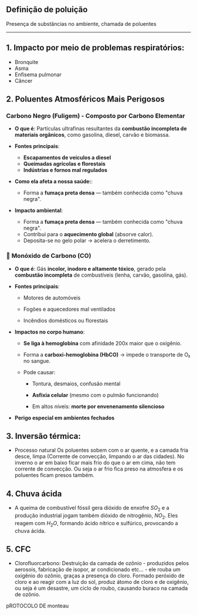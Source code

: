 ## Definição de poluição

Presença de substâncias no ambiente, chamada de poluentes

----
## **1. Impacto por meio de problemas respiratórios:**

- Bronquite
- Asma
- Enfisema pulmonar
- Câncer

## **2. Poluentes Atmosféricos Mais Perigosos**

###  **Carbono Negro (Fuligem) - Composto por Carbono Elementar**

- **O que é**: Partículas ultrafinas resultantes da **combustão incompleta de materiais orgânicos**, como gasolina, diesel, carvão e biomassa.

- **Fontes principais**:
    - **Escapamentos de veículos a diesel**
    - **Queimadas agrícolas e florestais**
    - **Indústrias e fornos mal regulados**

- **Como ela afeta a nossa saúde:**:
    - Forma a **fumaça preta densa** — também conhecida como "chuva negra".

- **Impacto ambiental**:
    - Forma a **fumaça preta densa** — também conhecida como "chuva negra".
    - Contribui para o **aquecimento global** (absorve calor).
    - Deposita-se no gelo polar → acelera o derretimento.
### 🚫 **Monóxido de Carbono (CO)**

- **O que é**: Gás **incolor, inodoro e altamente tóxico**, gerado pela **combustão incompleta** de combustíveis (lenha, carvão, gasolina, gás).
    
- **Fontes principais**:
    
    - Motores de automóveis
        
    - Fogões e aquecedores mal ventilados
        
    - Incêndios domésticos ou florestais
        
- **Impactos no corpo humano**:
    
    - **Se liga à hemoglobina** com afinidade 200x maior que o oxigênio.
        
    - Forma a **carboxi-hemoglobina (HbCO)** → impede o transporte de O₂ no sangue.
        
    - Pode causar:
        
        - Tontura, desmaios, confusão mental
            
        - **Asfixia celular** (mesmo com o pulmão funcionando)
            
        - Em altos níveis: **morte por envenenamento silencioso**
            
- **Perigo especial em ambientes fechados**

## 3. Inversão térmica:

- Processo natural
Os poluentes sobem com o ar quente, e a camada fria desce, limpa (Corrente de convecção, limpando o ar das cidades). No inverno  o ar em baixo ficar mais frio do que o ar em cima, não tem corrente de convecção. Ou seja o ar frio fica preso na atmosfera e os poluentes ficam presos também.

## 4. Chuva ácida

- A queima de combustível fóssil gera dióxido de enxofre  $SO_2$ e a produção industrial jogam também dióxido de nitrogênio, $NO_2$. Eles reagem com $H_2O$, formando ácido nítrico e sulfúrico, provocando a chuva ácida. 


## 5. CFC 

- Clorofluorcarbono: Destruição da camada de ozônio - produzidos pelos aerosois, fabricação de isopor, ar condicionado etc... - ele rouba um oxigênio do ozônio, graças a presença do cloro. Formado peróxido de cloro e ao reagir com a luz do sol, produz átomo de cloro e de oxigênio, ou seja é um desastre, um ciclo de roubo, causando buraco na camada de ozônio. 


pROTOCOLO DE monteau 